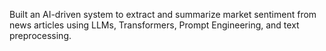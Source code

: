 Built an AI-driven system to extract and summarize market sentiment from news articles using LLMs, Transformers, Prompt Engineering, and text preprocessing.